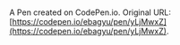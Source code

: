# 

A Pen created on CodePen.io. Original URL: [https://codepen.io/ebagyu/pen/yLjMwxZ](https://codepen.io/ebagyu/pen/yLjMwxZ).

